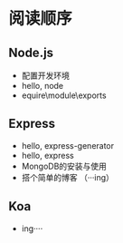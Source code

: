 # 阅读顺序

## Node.js

- 配置开发环境
- hello, node
- equire\module\exports


## Express

- hello, express-generator
- hello, express
- MongoDB的安装与使用
- 搭个简单的博客 （···ing）

## Koa

- ing····
